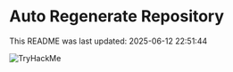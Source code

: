 # Auto Regenerate Repository

This README was last updated: 2025-06-12 22:51:44

 ![TryHackMe](https://tryhackme.com/badge/533634)